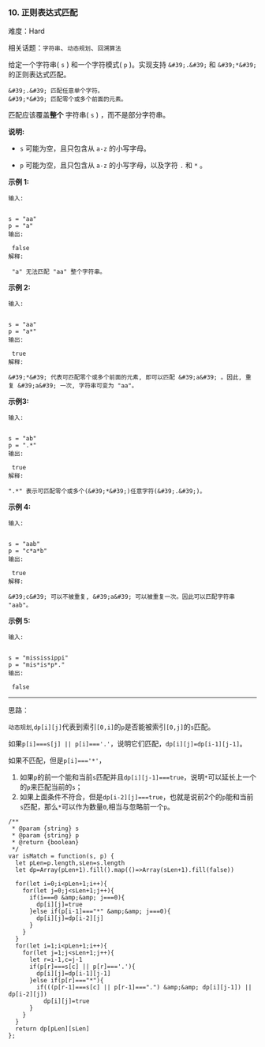 ### 10. 正则表达式匹配

难度：Hard

相关话题：`字符串`、`动态规划`、`回溯算法`

给定一个字符串( `s` ) 和一个字符模式( `p` )。实现支持  `&#39;.&#39;` 和 `&#39;*&#39;` 的正则表达式匹配。





```
&#39;.&#39; 匹配任意单个字符。
&#39;*&#39; 匹配零个或多个前面的元素。

```


匹配应该覆盖**整个** 字符串( `s` ) ，而不是部分字符串。



**说明:** 




* `s` 可能为空，且只包含从 `a-z` 的小写字母。

* `p` 可能为空，且只包含从 `a-z` 的小写字母，以及字符 `.` 和 `*` 。





**示例 1:** 





```
输入:


s = "aa"
p = "a"
输出:

 false
解释:

 "a" 无法匹配 "aa" 整个字符串。

```


**示例 2:** 





```
输入:


s = "aa"
p = "a*"
输出:

 true
解释:

&#39;*&#39; 代表可匹配零个或多个前面的元素, 即可以匹配 &#39;a&#39; 。因此, 重复 &#39;a&#39; 一次, 字符串可变为 "aa"。

```


**示例3:** 





```
输入:


s = "ab"
p = ".*"
输出:

 true
解释:

".*" 表示可匹配零个或多个(&#39;*&#39;)任意字符(&#39;.&#39;)。

```


**示例 4:** 





```
输入:


s = "aab"
p = "c*a*b"
输出:

 true
解释:

&#39;c&#39; 可以不被重复, &#39;a&#39; 可以被重复一次。因此可以匹配字符串 "aab"。

```


**示例 5:** 





```
输入:


s = "mississippi"
p = "mis*is*p*."
输出:

 false
```



-----

思路：

`动态规划`,`dp[i][j]`代表到索引`[0,i]`的`p`是否能被索引`[0,j]`的`s`匹配。

如果`p[i]===s[j] || p[i]==='.'`，说明它们匹配，`dp[i][j]=dp[i-1][j-1]`。

如果不匹配，但是`p[i]==='*'`，

1. 如果`p`的前一个能和当前`s`匹配并且`dp[i][j-1]===true`，说明`*`可以延长上一个的`p`来匹配当前的`s`；
2. 如果上面条件不符合，但是`dp[i-2][j]===true`，也就是说前2个的`p`能和当前`s`匹配，那么`*`可以作为数量`0`,相当与忽略前一个`p`。


```
/**
 * @param {string} s
 * @param {string} p
 * @return {boolean}
 */
var isMatch = function(s, p) {
  let pLen=p.length,sLen=s.length
  let dp=Array(pLen+1).fill().map(()=>Array(sLen+1).fill(false))
  
  for(let i=0;i<pLen+1;i++){
    for(let j=0;j<sLen+1;j++){
      if(i===0 &amp;&amp; j===0){
        dp[i][j]=true
      }else if(p[i-1]==="*" &amp;&amp; j===0){
        dp[i][j]=dp[i-2][j]
      }
    }
  }
  for(let i=1;i<pLen+1;i++){
    for(let j=1;j<sLen+1;j++){
      let r=i-1,c=j-1
      if(p[r]===s[c] || p[r]==='.'){
        dp[i][j]=dp[i-1][j-1]
      }else if(p[r]==="*"){
        if(((p[r-1]===s[c] || p[r-1]===".") &amp;&amp; dp[i][j-1]) || dp[i-2][j])
          dp[i][j]=true
      }
    }
  }
  return dp[pLen][sLen]
};



```

